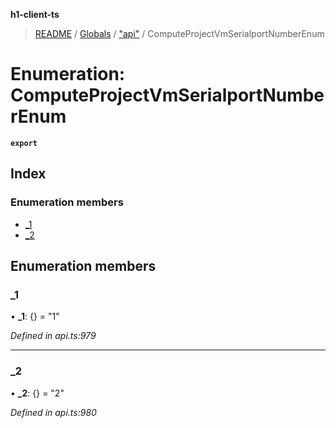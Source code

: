 **h1-client-ts**

> [README](../README.md) / [Globals](../globals.md) / ["api"](../modules/_api_.md) / ComputeProjectVmSerialportNumberEnum

# Enumeration: ComputeProjectVmSerialportNumberEnum

**`export`** 

## Index

### Enumeration members

* [\_1](_api_.computeprojectvmserialportnumberenum.md#_1)
* [\_2](_api_.computeprojectvmserialportnumberenum.md#_2)

## Enumeration members

### \_1

•  **\_1**: {} = "1"

*Defined in api.ts:979*

___

### \_2

•  **\_2**: {} = "2"

*Defined in api.ts:980*
